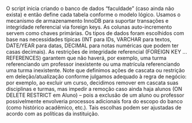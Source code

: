 O script inicia criando o banco de dados “faculdade” (caso ainda não exista) e então define cada tabela conforme o modelo lógico. Usamos o mecanismo de armazenamento InnoDB para suportar transações e integridade referencial via foreign keys. As colunas auto-incremento servem como chaves primárias. Os tipos de dados foram escolhidos com base nas necessidades típicas (INT para IDs, VARCHAR para textos, DATE/YEAR para datas, DECIMAL para notas numéricas que podem ter casas decimais). As restrições de integridade referencial (FOREIGN KEY ... REFERENCES) garantem que não haverá, por exemplo, uma turma referenciando um professor inexistente ou uma matrícula referenciando uma turma inexistente. Note que definimos ações de cascata ou restrição em deleção/atualização conforme julgamos adequado à regra de negócio: por exemplo, ao excluir um curso, decidimos remover em cascata suas disciplinas e turmas, mas impedir a remoção caso ainda haja alunos (ON DELETE RESTRICT em Aluno) – pois a exclusão de um aluno ou professor possivelmente envolveria processos adicionais fora do escopo do banco (como histórico acadêmico, etc.). Tais escolhas podem ser ajustadas de acordo com as políticas da instituição.
